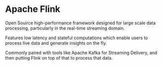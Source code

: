 # Apache Flink

Open Souirce high-performance framework designed for large scale data processing, particularly in the real-time streaming domain.  

Features low latency and stateful computations which enable users to process live data and generate insights on the fly.

Commonly paired with tools like Apache Kafka for Streaming Delivery, and then putting Flink on top of that to process that data.